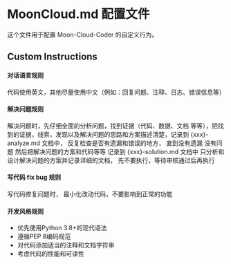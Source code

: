 # MoonCloud.md 配置文件
这个文件用于配置 Moon-Cloud-Coder 的自定义行为。

## Custom Instructions

#### 对话语言规则
代码使用英文，其他尽量使用中文（例如：回复问题、注释、日志、错误信息等）

#### 解决问题规则
解决问题时，先仔细全面的分析问题，找到证据（代码、数据、文档 等等），把找到的证据，线索，发现以及解决问题的思路和方案描述清楚，记录到 {xxx}-analyze.md 文档中，
反复检查是否有遗漏和错误的地方， 直到没有遗漏 没有问题 然后把解决问题的方案和代码等等 记录到 {xxx}-solution.md 文档中
只分析和设计解决问题的方案并记录详细的文档， 先不要执行，等待审核通过后再执行

#### 写代码 fix bug 规则
写代码修复问题时， 最小化改动代码，不要影响到正常的功能

#### 开发风格规则
- 优先使用Python 3.8+的现代语法
- 遵循PEP 8编码规范
- 对代码添加适当的注释和文档字符串
- 考虑代码的性能和可读性